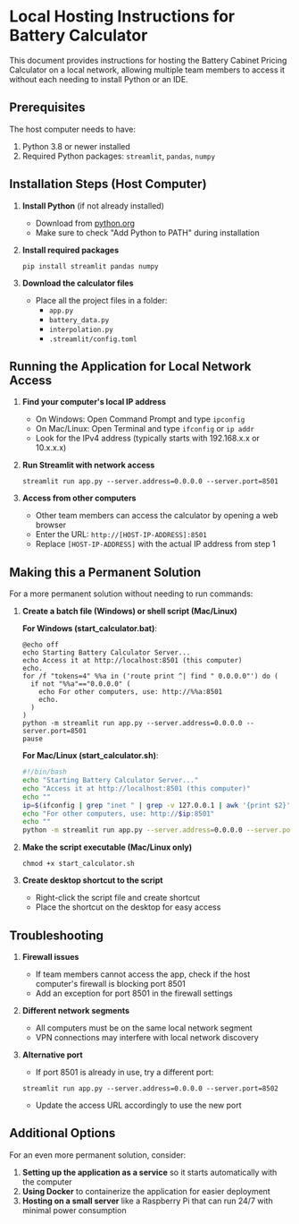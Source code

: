 # Local Hosting Instructions for Battery Calculator

This document provides instructions for hosting the Battery Cabinet Pricing Calculator on a local network, allowing multiple team members to access it without each needing to install Python or an IDE.

## Prerequisites

The host computer needs to have:
1. Python 3.8 or newer installed
2. Required Python packages: `streamlit`, `pandas`, `numpy`

## Installation Steps (Host Computer)

1. **Install Python** (if not already installed)
   - Download from [python.org](https://www.python.org/downloads/)
   - Make sure to check "Add Python to PATH" during installation

2. **Install required packages**
   ```
   pip install streamlit pandas numpy
   ```

3. **Download the calculator files**
   - Place all the project files in a folder:
     - `app.py`
     - `battery_data.py`
     - `interpolation.py`
     - `.streamlit/config.toml`

## Running the Application for Local Network Access

1. **Find your computer's local IP address**
   - On Windows: Open Command Prompt and type `ipconfig`
   - On Mac/Linux: Open Terminal and type `ifconfig` or `ip addr`
   - Look for the IPv4 address (typically starts with 192.168.x.x or 10.x.x.x)

2. **Run Streamlit with network access**
   ```
   streamlit run app.py --server.address=0.0.0.0 --server.port=8501
   ```

3. **Access from other computers**
   - Other team members can access the calculator by opening a web browser
   - Enter the URL: `http://[HOST-IP-ADDRESS]:8501`
   - Replace `[HOST-IP-ADDRESS]` with the actual IP address from step 1

## Making this a Permanent Solution

For a more permanent solution without needing to run commands:

1. **Create a batch file (Windows) or shell script (Mac/Linux)**
   
   **For Windows (start_calculator.bat)**:
   ```
   @echo off
   echo Starting Battery Calculator Server...
   echo Access it at http://localhost:8501 (this computer)
   echo.
   for /f "tokens=4" %%a in ('route print ^| find " 0.0.0.0"') do (
     if not "%%a"=="0.0.0.0" (
       echo For other computers, use: http://%%a:8501
       echo.
     )
   )
   python -m streamlit run app.py --server.address=0.0.0.0 --server.port=8501
   pause
   ```

   **For Mac/Linux (start_calculator.sh)**:
   ```bash
   #!/bin/bash
   echo "Starting Battery Calculator Server..."
   echo "Access it at http://localhost:8501 (this computer)"
   echo ""
   ip=$(ifconfig | grep "inet " | grep -v 127.0.0.1 | awk '{print $2}')
   echo "For other computers, use: http://$ip:8501"
   echo ""
   python -m streamlit run app.py --server.address=0.0.0.0 --server.port=8501
   ```

2. **Make the script executable (Mac/Linux only)**
   ```
   chmod +x start_calculator.sh
   ```

3. **Create desktop shortcut to the script**
   - Right-click the script file and create shortcut
   - Place the shortcut on the desktop for easy access

## Troubleshooting

1. **Firewall issues**
   - If team members cannot access the app, check if the host computer's firewall is blocking port 8501
   - Add an exception for port 8501 in the firewall settings

2. **Different network segments**
   - All computers must be on the same local network segment
   - VPN connections may interfere with local network discovery

3. **Alternative port**
   - If port 8501 is already in use, try a different port:
   ```
   streamlit run app.py --server.address=0.0.0.0 --server.port=8502
   ```
   - Update the access URL accordingly to use the new port

## Additional Options

For an even more permanent solution, consider:

1. **Setting up the application as a service** so it starts automatically with the computer
2. **Using Docker** to containerize the application for easier deployment
3. **Hosting on a small server** like a Raspberry Pi that can run 24/7 with minimal power consumption